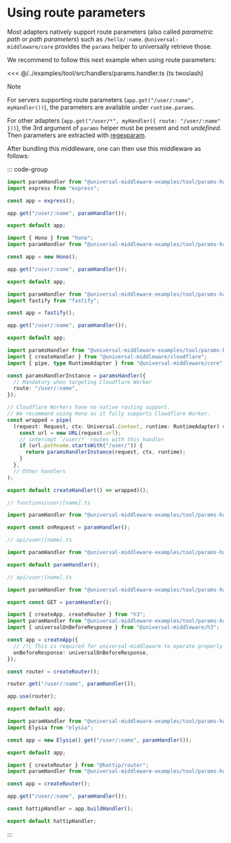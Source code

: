# Using route parameters

Most adapters natively support route parameters (also called _parametric path_ or _path parameters_) such as `/hello/:name`.
`@universal-middleware/core` provides the `params` helper to universally retrieve those.

We recommend to follow this next example when using route parameters:

<<< @/../examples/tool/src/handlers/params.handler.ts {ts twoslash}

> [!NOTE]
> For servers supporting route parameters (`app.get("/user/:name", myHandler())`), the parameters are available under `runtime.params`.
> 
> For other adapters (`app.get("/user/*", myHandler({ route: "/user/:name" }))`), the 3rd argument of `params` helper must be present and not _undefined_.
> Then parameters are extracted with [regexparam](https://github.com/lukeed/regexparam).

After bundling this middleware, one can then use this middleware as follows:

::: code-group

```ts twoslash [express.ts]
import paramHandler from "@universal-middleware-examples/tool/params-handler-express";
import express from "express";

const app = express();

app.get("/user/:name", paramHandler());

export default app;
```

```ts twoslash [hono.ts]
import { Hono } from "hono";
import paramHandler from "@universal-middleware-examples/tool/params-handler-hono";

const app = new Hono();

app.get("/user/:name", paramHandler());

export default app;
```

```ts twoslash [fastify.ts]
import paramHandler from "@universal-middleware-examples/tool/params-handler-fastify";
import fastify from "fastify";

const app = fastify();

app.get("/user/:name", paramHandler());

export default app;
```

```ts [cloudflare-worker.ts]
import paramsHandler from "@universal-middleware-examples/tool/params-handler";
import { createHandler } from "@universal-middleware/cloudflare";
import { pipe, type RuntimeAdapter } from "@universal-middleware/core";

const paramsHandlerInstance = paramsHandler({
  // Mandatory when targeting Cloudflare Worker
  route: "/user/:name",
});

// Cloudflare Workers have no native routing support.
// We recommend using Hono as it fully supports Cloudflare Worker.
const wrapped = pipe(
  (request: Request, ctx: Universal.Context, runtime: RuntimeAdapter) => {
    const url = new URL(request.url);
    // intercept `/user/*` routes with this handler
    if (url.pathname.startsWith("/user/")) {
      return paramsHandlerInstance(request, ctx, runtime);
    }
  },
  // Other handlers
);

export default createHandler(() => wrapped)();
```

```ts twoslash [cloudflare-pages.ts]
// functions/user/[name].ts

import paramHandler from "@universal-middleware-examples/tool/params-handler-cloudflare-pages";

export const onRequest = paramHandler();
```

```ts twoslash [vercel-node.ts]
// api/user/[name].ts

import paramHandler from "@universal-middleware-examples/tool/params-handler-vercel-node";

export default paramHandler();
```

```ts twoslash [vercel-edge.ts]
// api/user/[name].ts

import paramHandler from "@universal-middleware-examples/tool/params-handler-vercel-edge";

export const GET = paramHandler();
```

```ts twoslash [h3.ts]
import { createApp, createRouter } from "h3";
import paramHandler from "@universal-middleware-examples/tool/params-handler-h3";
import { universalOnBeforeResponse } from "@universal-middleware/h3";

const app = createApp({
  // /!\ This is required for universal-middleware to operate properly
  onBeforeResponse: universalOnBeforeResponse,
});

const router = createRouter();

router.get("/user/:name", paramHandler());

app.use(router);

export default app;
```

```ts twoslash [elysia.ts]
import paramHandler from "@universal-middleware-examples/tool/params-handler-elysia";
import Elysia from "elysia";

const app = new Elysia().get("/user/:name", paramHandler());

export default app;
```

```ts twoslash [hattip.ts]
import { createRouter } from "@hattip/router";
import paramHandler from "@universal-middleware-examples/tool/params-handler-hattip";

const app = createRouter();

app.get("/user/:name", paramHandler());

const hattipHandler = app.buildHandler();

export default hattipHandler;
```

:::
